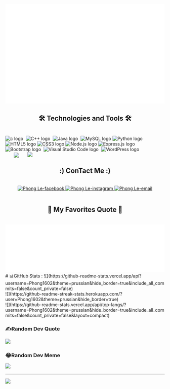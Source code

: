 <a href="#" target="_blank">
  <img src="svg/ind.svg" width="1200" alt="ind.svg" />
</a>

<h2 align="center">🛠 Technologies and Tools 🛠</h2>
<br>
<!-- https://simpleicons.org/ -->
<span><img src="https://img.shields.io/badge/C-282C34?logo=c&logoColor=#A8B9CC" alt="c logo" title="C" height="25" /></span>&nbsp;
<span><img src="https://img.shields.io/badge/C++-282C34?logo=c++&logoColor=#00599C" alt="C++ logo" title="C++" height="25" /></span>&nbsp;
<span><img src="https://img.shields.io/badge/Java-282C34?logo=java&logoColor=#007396" alt="Java logo" title="JavaScript" height="25" /></span>&nbsp;
<span><img src="https://img.shields.io/badge/MySQL-282C34?logo=mySQL&logoColor=#4479A1" alt="MySQL logo" title="mySQL" height="25" /></span>&nbsp;<span><img src="https://img.shields.io/badge/Python-282C34?logo=python&logoColor=#3776AB" alt="Python logo" title="C" height="25" /></span>&nbsp;<span><img src="https://img.shields.io/badge/HTML5-282C34?logo=html5&logoColor=E34F26" alt="HTML5 logo" title="HTML5" height="25" /></span>&nbsp;<span><img src="https://img.shields.io/badge/CSS3-282C34?logo=css3&logoColor=1572B6" alt="CSS3 logo" title="CSS3" height="25" /></span>&nbsp;<span><img src="https://img.shields.io/badge/Node.js-282C34?logo=node.js&logoColor=00F200" alt="Node.js logo" title="Node.js" height="25" /></span>&nbsp;<span><img src="https://img.shields.io/badge/Express-282C34?logo=express&logoColor=FFFFFF" alt="Express.js logo" title="Express.js" height="25" /></span>&nbsp;<span><img src="https://img.shields.io/badge/Bootstrap-282C34?logo=bootstrap&logoColor=7952B3" alt="Bootstrap logo" title="Bootstrap" height="25" /></span>
&nbsp;<span><img src="https://img.shields.io/badge/VS%20Code-282C34?logo=visual-studio-code&logoColor=007ACC" alt="Visual Studio Code logo" title="Visual Studio Code" height="25" /></span>
&nbsp;<span><img src="https://img.shields.io/badge/WordPress-282C34?logo=wordPress&logoColor=21759B" alt="WordPress logo" title="WordPress" height="25" /></span>

<div align=center>
  <a href="#" title="LePhong1602">
    <img width="315" align="center" src="https://github-readme-stats.vercel.app/api/top-langs/?username=trungquandev&hide=c%23,powershell,Mathematica,Ruby,Objective-C,Objective-C%2b%2b,Cuda&title_color=61dafb&text_color=ffffff&icon_color=61dafb&bg_color=20232a&langs_count=8&layout=compact&border_color=61dafb&hide_border=true" />
  </a>
  <a href="#" title="PhongLe1602">
    <img align="right" width="434" src="https://github-readme-stats.vercel.app/api?username=PhongLe1602&show_icons=true&theme=react&border_color=61dafb&hide_border=true" />
  </a>
</div>

<h2 align="center">:) ConTact Me :)</h2>
<br>
<!-- https://icons8.com -->
<div align="center">
  <a href="https://www.facebook.com/Trangcanhancua.phong.dungcopy.hi/" target="blank">
    <img src="https://img.icons8.com/bubbles/100/000000/facebook-new.png" alt="Phong Le-facebook" />
  </a>
  <a href="https://www.instagram.com/lephong1602/" target="blank">
    <img src="https://img.icons8.com/bubbles/100/000000/instagram.png" alt="Phong Le-instagram" />
  </a>
  <a href="mailto:ckyeucunnl177@gmail.com" target="top">
    <img src="https://img.icons8.com/bubbles/100/000000/apple-mail.png" alt="Phong Le-email" />
  </a>
</div>

<br>

<h2 align="center">📑 My Favorites Quote 📑</h2>
<br>
<a href="#" target="_blank">
  <img src="svg/trungquandev-quotes.svg" width="846" height="150" alt="PhongLe" />
</a>
# 📊GitHub Stats :
![](https://github-readme-stats.vercel.app/api?username=Phong1602&theme=prussian&hide_border=true&include_all_commits=false&count_private=false)<br/>
![](https://github-readme-streak-stats.herokuapp.com/?user=Phong1602&theme=prussian&hide_border=true)<br/>
![](https://github-readme-stats.vercel.app/api/top-langs/?username=Phong1602&theme=prussian&hide_border=true&include_all_commits=false&count_private=false&layout=compact)

### ✍️Random Dev Quote
![](https://quotes-github-readme.vercel.app/api?type=horizontal&theme=radical)

### 😂Random Dev Meme
<img src="https://random-memer.herokuapp.com/" width="512px"/>

---
[![](https://visitcount.itsvg.in/api?id=Phong1602&icon=0&color=0)](https://visitcount.itsvg.in)

